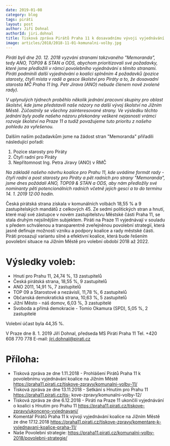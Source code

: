 ```yaml
---
date: 2019-01-08
category: blog
tags: piráti
layout: post
author: Jiří Dohnal
authorId: jiri.dohnal
title: Tisková zpráva Pirátů Praha 11 k dosavadnímu vývoji vyjednávání koalice na Praze 11 ze dne 8. 1. 2019
image: articles/2018/2018-11-01-komunalni-volby.jpg
---
```


*Piráti byli dne 20. 12. 2018 vyzváni stranami takzvaného "Memoranda", tedy ANO, TOP09 & STAN a ODS, abychom prioritizovali své požadavky, které jsme předložili v rámci povolebního vyjednávání s těmito stranami. Piráti podmínili další vyjednávání o koalici splněním 4 požadavků (pozice starosty, čtyři místa v radě a gesce školství pro Piráty a to, že dosavadní starosta MČ Praha 11 Ing. Petr Jirava (ANO) nebude členem nově zvolené rady).*

*V uplynulých týdnech proběhlo několik jednání pracovní skupiny pro oblast školství, kde jsme představili naše názory na další vývoj školství na Jižním Městě. Zúčastnily se všechny zainteresované strany. Ve výsledku těchto jednání byly podle našeho názoru překonány veškeré nejasnosti vrámci rozvoje školství na Praze 11 a tudíž považujeme tuto prioritu z našeho pohledu za vyřešenou.*

Dalším našim požadavkům jsme na žádost stran "Memoranda" přiřadili následující pořadí:

1. Pozice starosty pro Piráty
2. Čtyři radní pro Piráty
3. Nepřítomnost Ing. Petra Jiravy (ANO) v RMČ

*Na základě našeho návrhu koalice pro Prahu 11, kde uvádíme formát rady - čtyři radní a post starosty pro Piráty a pět radních pro strany "Memoranda", jsme dnes požádali ANO, TOP09 & STAN a ODS, aby nám předložily své nominanty pěti potencionálních radních včetně jejich gescí a to do termínu 14. 1. 2019 12:00 hodin.*

Česká pirátská strana získala v komunálních volbách 18,55 % a 9 zastupitelských mandátů z celkových 45. Ze sedmi politických stran a hnutí, které mají své zástupce v novém zastupitelstvu Městské části Praha 11, se stala druhým nejsilnějším subjektem.
Piráti na Praze 11 vyjednávají v souladu s předem schválenou a transparentně zveřejněnou povolební strategií, která jasně definuje možnosti vzniku a podpory koalice a rady městské části. Piráti prosazují variantu silné a efektivní koalice, která bude řešením povolební situace na Jižním Městě pro volební období 2018 až 2022.

# Výsledky voleb:

- Hnutí pro Prahu 11, 24,74 %, 13 zastupitelů
- Česká pirátská strana, 18,55 %, 9 zastupitelů
- ANO 2011, 14,91 %, 7 zastupitelů
- TOP 09 a Starostové a nezávislí, 11,78 %, 6 zastupitelů
- Občanská demokratická strana, 10,63 %, 5 zastupitelů
- Jižní Město - náš domov, 6,03 %, 3 zastupitelé
- Svoboda a přímá demokracie - Tomio Okamura (SPD), 5,05 %, 2 zastupitelé

Volební účast byla 44,35 %.


V Praze dne 8. 1. 2019
Jiří Dohnal, předseda MS Piráti Praha 11 Tel. +420 608 770 778
E-mail: jiri.dohnal@pirati.cz

# Příloha:

- Tisková zpráva ze dne 1.11.2018 - Prohlášení Pirátů Praha 11 k povolebnímu vyjednávání koalice na Jižním Městě https://praha11.pirati.cz/tiskove-zpravy/komunalni-volby-11/
- Tisková zpráva ze dne 13.11.2018 - Setkání s Hnutím pro Prahu 11 https://praha11.pirati.cz/tis- kove-zpravy/komunalni-volby-12/
- Tisková zpráva ze dne 6.12.2018 - Piráti na Praze 11 ukončili vyjednávání o koalici s Hnutím pro Prahu 11 https://praha11.pirati.cz/tiskove-zpravy/ukonceno-vyjednavani/
- Komentář Pirátů Praha 11 k vývoji vyjednávání koalice na Jižním Městě ze dne 17.12.2018
https://praha11.pirati.cz/tiskove-zpravy/komentare-k-vyjednavani-koalice-praha-11/
- Naše Povolební strategie: https://praha11.pirati.cz/komunalni-volby-2018/povolebni-strategie/